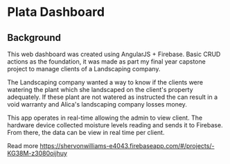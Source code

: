 # Plata Dashboard

## Background

This web dashboard was created using AngularJS + Firebase. Basic CRUD actions as the foundation, it was made as part my final year capstone project to manage clients of a Landscaping company.

The Landscaping company wanted a way to know if the clients were watering the plant which she landscaped on the client's property adequately. If these plant are not watered as instructed the can result in a void warranty and Alica's landscaping company losses money.

This app operates in real-time allowing the admin to view client. The hardware device collected moisture levels reading and sends it to Firebase. From there, the data can be view in real time per client.

Read more https://shervonwilliams-e4043.firebaseapp.com/#/projects/-KG38M-z3080oijhuy
